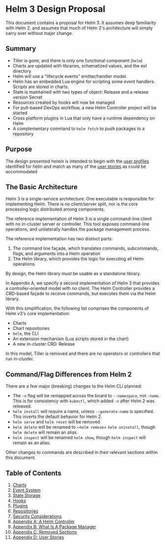 # Helm 3 Design Proposal

This document contains a proposal for Helm 3. It assumes deep familiarity with
Helm 2, and assumes that much of Helm 2's architecture will simply carry over
without major change.

## Summary

- Tiller is gone, and there is only one functional component (`helm`)
- Charts are updated with libraries, schematized values, and the ext directory
- Helm will use a "lifecycle events" emitter/handler model.
- Helm has an embedded Lua engine for scripting some event handlers. Scripts are stored in charts.
- State is maintained with two types of object: Release and a release version Secret
- Resources created by hooks will now be managed
- For pull-based DevOps workflow, a new Helm Controller project will be started
- Cross platform plugins in Lua that only have a runtime dependency on Helm
- A complementary command to `helm fetch` to push packages to a repository

## Purpose

The design presented herein is intended to begin with the [user profiles](../user-profiles.md)
identified for helm and match as many of the [user stories](./011-user_stories.md)
as could be accommodated

## The Basic Architecture

Helm 3 is a single-service architecture. One executable is responsible for
implementing Helm. There is no client/server split, nor is the core processing
logic distributed among components.

The reference implementation of Helm 3 is a single command-line client with no
in-cluster server or controller. This tool exposes command-line operations, and
unilaterally handles the package management process.

The reference implementation has two distinct parts:

1. The command line façade, which translates commands, subcommands, flags, and
   arguments into a Helm operation
2. The Helm library, which provides the logic for executing all Helm
   operations.

By design, the Helm library _must_ be usable as a standalone library.

In Appendix A, we specify a second implementation of Helm 3 that provides a
controller-oriented model with no client. The Helm Controller provides a
CRD-based façade to receive commands, but executes them via the Helm library.

With this simplification, the following list comprises the components of Helm
v3's core implementation:

* Charts
* Chart repositories
* `helm`, the CLI
* An extension mechanism (Lua scripts stored in the chart)
* A new in-cluster CRD: Release

In this model, Tiller is removed and there are no operators or controllers that
run in-cluster.

## Command/Flag Differences from Helm 2

There are a few major (breaking) changes to the Helm CLI planned:

- The `-n` flag will be remapped across the board to `--namespace`, not `-name`.
  This is for consistency with `kubectl`, which added `-n` after Helm 2 was released.
- `helm install` will _require_ a name, unless `--generate-name` is specified. This
  inverts the default behavior for Helm 2.
- `helm serve` and `helm reset` will be removed
- `helm delete` will be renamed to ~`helm remove`~ `helm uninstall`, though `helm delete` will remain an alias.
- `helm inspect` will be renamed `helm show`, though `helm inspect` will remain as an alias.

Other changes to commands are described in their relevant sections within this document.

## Table of Contents

1.  [Charts](./001-charts.md)
2.  [Event System](./002-events.md)
3.  [State Storage](./003-state.md)
4.  [Hooks](./004-hooks.md)
5.  [Plugins](./005-plugins.md)
6.  [Repositories](./006-repositories.md)
7.  [Security Considerations](./007-security.md)
8.  [Appendix A: A Helm Controller](./008-controller.md)
9.  [Appendix B: What Is A Package Manager](./009-package_manager.md)
10. [Appendix C: Removed Sections](010-removed.md)
11. [Appendix D: User Stories](011-user_stories.md)
